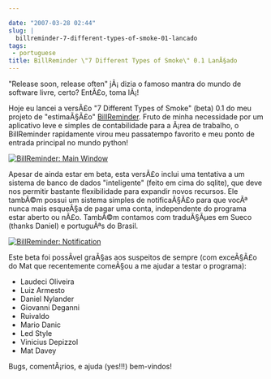 ```yaml
---

date: "2007-03-28 02:44"
slug: |
  billreminder-7-different-types-of-smoke-01-lancado
tags:
 - portuguese
title: BillReminder \"7 Different Types of Smoke\" 0.1 LanÃ§ado
---
```


\"Release soon, release often\" jÃ¡ dizia o famoso mantra do mundo de
software livre, certo? EntÃ£o, toma lÃ¡!

Hoje eu lancei a versÃ£o "7 Different Types of Smoke" (beta) 0.1 do meu
projeto de "estimaÃ§Ã£o"
[BillReminder](http://billreminder.sourceforge.net/). Fruto de minha
necessidade por um aplicativo leve e simples de contabilidade para a
Ã¡rea de trabalho, o BillReminder rapidamente virou meu passatempo
favorito e meu ponto de entrada principal no mundo python!

[![BillReminder: Main
Window](http://farm1.static.flickr.com/150/437137980_487288f685.jpg)](http://www.flickr.com/photos/25563799@N00/437137980/)

Apesar de ainda estar em beta, esta versÃ£o inclui uma tentativa a um
sistema de banco de dados "inteligente" (feito em cima do sqlite), que
deve nos permitir bastante flexibilidade para expandir novos recursos.
Ele tambÃ©m possui um sistema simples de notificaÃ§Ã£o para que vocÃª
nunca mais esqueÃ§a de pagar uma conta, independente do programa estar
aberto ou nÃ£o. TambÃ©m contamos com traduÃ§Ãµes em Sueco (thanks
Daniel) e portuguÃªs do Brasil.

[![BillReminder:
Notification](http://farm1.static.flickr.com/157/437137984_c058f02f0b_o.png)](http://www.flickr.com/photos/25563799@N00/437137984/)

Este beta foi possÃ­vel graÃ§as aos suspeitos de sempre (com exceÃ§Ã£o
do Mat que recentemente comeÃ§ou a me ajudar a testar o programa):

-   Laudeci Oliveira
-   Luiz Armesto
-   Daniel Nylander
-   Giovanni Deganni
-   Ruivaldo
-   Mario Danic
-   Led Style
-   Vinicius Depizzol
-   Mat Davey

Bugs, comentÃ¡rios, e ajuda (yes!!!) bem-vindos!
